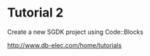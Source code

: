 <h1>Tutorial 2</h1>
Create a new SGDK project using Code::Blocks

http://www.db-elec.com/home/tutorials
